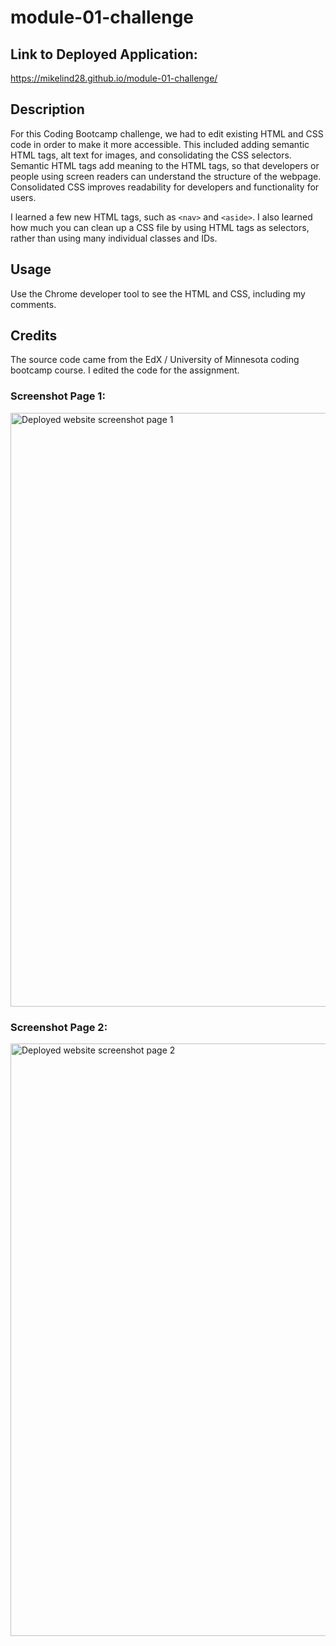 # module-01-challenge

## Link to Deployed Application:
https://mikelind28.github.io/module-01-challenge/

## Description

For this Coding Bootcamp challenge, we had to edit existing HTML and CSS code in order to make it more accessible. This included adding semantic HTML tags, alt text for images, and consolidating the CSS selectors. Semantic HTML tags add meaning to the HTML tags, so that developers or people using screen readers can understand the structure of the webpage. Consolidated CSS improves readability for developers and functionality for users.

I learned a few new HTML tags, such as ```<nav>``` and ```<aside>```. I also learned how much you can clean up a CSS file by using HTML tags as selectors, rather than using many individual classes and IDs.

## Usage

Use the Chrome developer tool to see the HTML and CSS, including my comments.

## Credits

The source code came from the EdX / University of Minnesota coding bootcamp course. I edited the code for the assignment.

### Screenshot Page 1:
<img width="950" alt="Deployed website screenshot page 1" src="https://github.com/user-attachments/assets/da583cfd-80b3-46d7-b383-3e07ef7e3013">

### Screenshot Page 2:
<img width="948" alt="Deployed website screenshot page 2" src="https://github.com/user-attachments/assets/6b44c741-3da5-45b8-8f6a-1855d396cf56">
